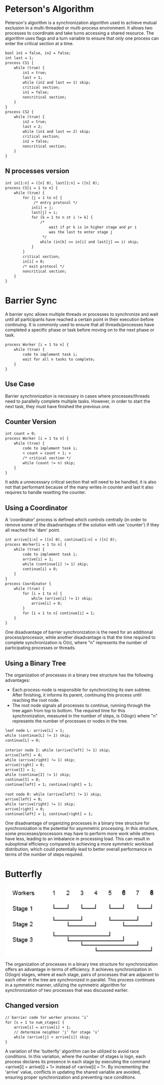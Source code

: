 # Peterson's Algorithm

Peterson's algorithm is a synchronization algorithm used to achieve mutual exclusion in a multi-threaded or multi-process environment. It allows two processes to coordinate and take turns accessing a shared resource. The algorithm uses flags and a turn variable to ensure that only one process can enter the critical section at a time.

```
bool in1 = false, in2 = false;
int last = 1; 
process CS1 { 
	while (true) {
		in1 = true;
		last = 1; 
		while (in2 and last == 1) skip; 
		critical section; 
		in1 = false;
		noncritical section;
	} 
}
process CS2 { 
	while (true) { 
		in2 = true;
		last = 2; 
		while (in1 and last == 2) skip;
		critical section; 
		in2 = false; 
		noncritical section; 
	} 
}
```

## N processes version

```
int in[1:n] = ([n] 0), last[1:n] = ([n] 0);
process CS[i = 1 to n] {
	while (true) {
		for [j = 1 to n] {
			 /* entry protocol */
			in[i] = j; 
			last[j] = i;
			for [k = 1 to n st i != k] {
				/* 
					wait if pr k is in higher stage and pr i 
					was the last to enter stage j
				 */
				while (in[k] >= in[i] and last[j] == i) skip;
			}
		}
		critical section;
		in[i] = 0; 
		/* exit protocol */
		noncritical section;
	}
}
```

# Barrier Sync

A barrier sync allows multiple threads or processes to synchronize and wait until all participants have reached a certain point in their execution before continuing. It is commonly used to ensure that all threads/processes have completed a specific phase or task before moving on to the next phase or task.

```
process Worker [i = 1 to n] {
	while (true) { 
		code to implement task i; 
		wait for all n tasks to complete; 
	}
}
```

## Use Case

Barrier synchronization is necessary in cases where processes/threads need to parallelly complete multiple tasks. However, in order to start the next task, they must have finished the previous one.

## Counter Version

```
int count = 0; 
process Worker [i = 1 to n] { 
	while (true) { 
		code to implement task i; 
		< count = count + 1; > 
		/* critical section */ 
		while (count != n) skip; 
	} 
}
```

It adds a unnecessary critical section that will need to be handled, it is also not that performant because of the many writes in counter and last it also requires to handle resetting the counter.

## Using a Coordinator

A 'coordinator' process is defined which controls centrally
(in order to remove some of the disadvantages of the solution with
use 'counter') if they all reached the 'dam' point.

```
int arrive[1:n] = ([n] 0), continue[1:n] = ([n] 0);
process Worker[i = 1 to n] {
	while (true) {
		code to implement task i;
		arrive[i] = 1;
		while (continue[i] != 1) skip;
		continue[i] = 0;
	}
}
process Coordinator {
	while (true) { 
		for [i = 1 to n] { 
			while (arrive[i] != 1) skip;
			arrive[i] = 0;
		}
		for [i = 1 to n] continue[i] = 1;
	} 
}
```


One disadvantage of barrier synchronization is the need for an additional process/processor, while another disadvantage is that the time required to complete synchronization is O(n), where "n" represents the number of participating processes or threads.


## Using a Binary Tree
The organization of processes in a binary tree structure has the following advantages: 
* Each process-node is responsible for synchronizing its own subtree. After finishing, it informs its parent, continuing this process until reaching the root node. 
* The root node signals all processes to continue, running through the tree again from top to bottom. The required time for this synchronization, measured in the number of steps, is O(logn) where "n" represents the number of processes or nodes in the tree.

```
leaf node L: arrive[L] = 1;
while (continue[L] != 1) skip;
continue[L] = 0;

interior node I: while (arrive[left] != 1) skip;
arrive[left] = 0;
while (arrive[right] != 1) skip;
arrive[right] = 0;
arrive[I] = 1;
while (continue[I] != 1) skip;
continue[I] = 0;
continue[left] = 1; continue[right] = 1;

root node R: while (arrive[left] != 1) skip;
arrive[left] = 0;
while (arrive[right] != 1) skip;
arrive[right] = 0;
continue[left] = 1; continue[right] = 1;
```

One disadvantage of organizing processes in a binary tree structure for synchronization is the potential for asymmetric processing. In this structure, some processes/processors may have to perform more work while others have less, leading to an imbalance in processing load. This can result in suboptimal efficiency compared to achieving a more symmetric workload distribution, which could potentially lead to better overall performance in terms of the number of steps required.

# Butterfly 

![](../../assets/butterfly.png)

The organization of processes in a binary tree structure for synchronization offers an advantage in terms of efficiency. It achieves synchronization in O(logn) stages, where at each stage, pairs of processes that are adjacent to each other in the tree are synchronized in parallel. This process continues in a symmetric manner, utilizing the symmetric algorithm for synchronization of two processes that was discussed earlier.

## Changed version

```
// barrier code for worker process ‘i’
for [s = 1 to num_stages] {
	arrive[i] = arrive[i] + 1;
	// determine neighbor ‘j’ for stage ‘s’
	while (arrive[j] < arrive[i]) skip;
}
```

A variation of the 'butterfly' algorithm can be utilized to avoid race conditions. In this variation, where the number of stages is logn, each process declares its presence in each stage by executing the command <arrive[i] = arrive[i] + 1> instead of <arrive[i] = 1>. By incrementing the 'arrive' value, conflicts in updating the shared variable are avoided, ensuring proper synchronization and preventing race conditions.
